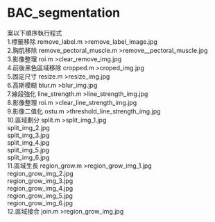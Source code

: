 # BAC_segmentation

案以下順序執行程式  
1.標籤移除 remove_label.m >remove_label_image.jpg  
2.胸肌移除 remove_pectoral_muscle.m >remove__pectoral_muscle.jpg  
3.影像整理 roi.m >clear_remove_img.jpg  
4.前後黑色區域移除 cropped.m >croped_img.jpg  
5.固定尺寸 resize.m >resize_img.jpg  
6.高斯模糊 blur.m >blur_img.jpg  
7.線段強化 line_strength.m >line_strength_img.jpg  
8.影像整理 roi.m >clear_line_strength_img.jpg  
9.影像二值化 ostu.m >threshold_line_strength_img.jpg  
10.區域劃分 split.m >split_img_1.jpg  
split_img_2.jpg  
split_img_3.jpg  
                     split_img_4.jpg  
                     split_img_5.jpg  
                     split_img_6.jpg  
11.區域生長 region_grow.m >region_grow_img_1.jpg  
                           region_grow_img_2.jpg  
                           region_grow_img_3.jpg  
                           region_grow_img_4.jpg  
                           region_grow_img_5.jpg  
                           region_grow_img_6.jpg  
12.區域接合 join.m >region_grow_img.jpg  

